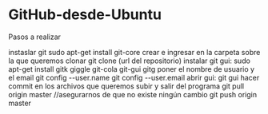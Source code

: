 # GitHub-desde-Ubuntu
Pasos a realizar

instaslar git
sudo apt-get install git-core
crear e ingresar en la carpeta sobre la que queremos clonar
git clone (url del repositorio)
instalar git gui: 
sudo apt-get install gitk giggle git-cola git-gui gitg
poner el nombre de usuario y el email
git config --user.name <nombre>
git config --user.email <email>
abrir gui:
git gui
hacer commit en los archivos que queremos subir y salir del programa
git pull origin master //asegurarnos de que no existe ningún cambio
git push origin master

